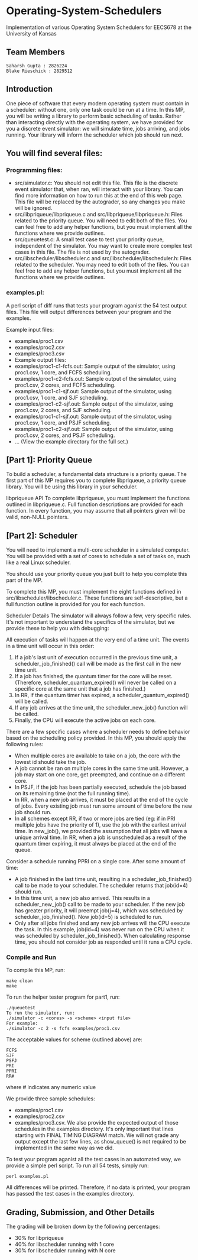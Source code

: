# Operating-System-Schedulers
Implementation of various Operating System Schedulers for EECS678 at the University of Kansas

## Team Members
```
Saharsh Gupta : 2826224
Blake Rieschick : 2829512
```

## Introduction
One piece of software that every modern operating system must contain in a scheduler: without one, only one task could be run at a time. In this MP, you will be writing a library to perform basic scheduling of tasks. Rather than interacting directly with the operating system, we have provided for you a discrete event simulator: we will simulate time, jobs arriving, and jobs running. Your library will inform the scheduler which job should run next.

## You will find several files:

### Programming files:
- src/simulator.c: You should not edit this file. This file is the discrete event simulator that, when ran, will interact with your library. You can find more information on how to run this at the end of this web page. This file will be replaced by the autograder, so any changes you make will be ignored.
- src/libpriqueue/libpriqueue.c and src/libpriqueue/libpriqueue.h: Files related to the priority queue. You will need to edit both of the files. You can feel free to add any helper functions, but you must implement all the functions where we provide outlines.
- src/queuetest.c: A small test case to test your priority queue, independent of the simulator. You may want to create more complex test cases in this file. The file is not used by the autograder.
- src/libscheduler/libscheduler.c and src/libscheduler/libscheduler.h: Files related to the scheduler. You may need to edit both of the files. You can feel free to add any helper functions, but you must implement all the functions where we provide outlines.

### examples.pl: 
A perl script of diff runs that tests your program aganist the 54 test output files. This file will output differences between your program and the examples.

Example input files:
- examples/proc1.csv
- examples/proc2.csv
- examples/proc3.csv
- Example output files:
- examples/proc1-c1-fcfs.out: Sample output of the simulator, using proc1.csv, 1 core, and FCFS scheduling.
- examples/proc1-c2-fcfs.out: Sample output of the simulator, using proc1.csv, 2 cores, and FCFS scheduling.
- examples/proc1-c1-sjf.out: Sample output of the simulator, using proc1.csv, 1 core, and SJF scheduling.
- examples/proc1-c2-sjf.out: Sample output of the simulator, using proc1.csv, 2 cores, and SJF scheduling.
- examples/proc1-c1-sjf.out: Sample output of the simulator, using proc1.csv, 1 core, and PSJF scheduling.
- examples/proc1-c2-sjf.out: Sample output of the simulator, using proc1.csv, 2 cores, and PSJF scheduling.
- ... (View the example directory for the full set.)

## [Part 1]: Priority Queue
To build a scheduler, a fundamental data structure is a priority queue. The first part of this MP requires you to complete libpriqueue, a priority queue library. You will be using this library in your scheduler.

libpriqueue API
To complete libpriqueue, you must implement the functions outlined in libpriqueue.c. Full function descriptions are provided for each function. In every function, you may assume that all pointers given will be valid, non-NULL pointers.

## [Part 2]: Scheduler
You will need to implement a multi-core scheduler in a simulated computer. You will be provided with a set of cores to schedule a set of tasks on, much like a real Linux scheduler.

You should use your priority queue you just built to help you complete this part of the MP.

To complete this MP, you must implement the eight functions defined in src/libscheduler/libscheduler.c. These functions are self-descriptive, but a full function outline is provided for you for each function.

Scheduler Details
The simulator will always follow a few, very specific rules. It's not important to understand the specifics of the simulator, but we provide these to help you with debugging:

All execution of tasks will happen at the very end of a time unit.
The events in a time unit will occur in this order:
1. If a job's last unit of execution occurred in the previous time unit, a scheduler_job_finished() call will be made as the first call in the new time unit.
2. If a job has finished, the quantum timer for the core will be reset. (Therefore, scheduler_quantum_expired() will never be called on a specific core at the same unit that a job has finished.)
3. In RR, if the quantum timer has expired, a scheduler_quantum_expired() will be called.
4. If any job arrives at the time unit, the scheduler_new_job() function will be called.
5. Finally, the CPU will execute the active jobs on each core.

There are a few specific cases where a scheduler needs to define behavior based on the scheduling policy provided. In this MP, you should apply the following rules:
- When multiple cores are available to take on a job, the core with the lowest id should take the job.
- A job cannot be ran on multiple cores in the same time unit. However, a job may start on one core, get preempted, and continue on a different core.
- In PSJF, if the job has been partially executed, schedule the job based on its remaining time (not the full running time).
- In RR, when a new job arrives, it must be placed at the end of the cycle of jobs. Every existing job must run some amount of time before the new job should run.
- In all schemes except RR, if two or more jobs are tied (eg: if in PRI multiple jobs have the priority of 1), use the job with the earliest arrival time. In new_job(), we provided the assumption that all jobs will have a unique arrival time. In RR, when a job is unscheduled as a result of the quantum timer expiring, it must always be placed at the end of the queue.

Consider a schedule running PPRI on a single core. After some amount of time:
- A job finished in the last time unit, resulting in a scheduler_job_finished() call to be made to your scheduler. The scheduler returns that job(id=4) should run.
- In this time unit, a new job also arrived. This results in a scheduler_new_job() call to be made to your scheduler. If the new job has greater priority, it will preempt job(j=4), which was scheduled by scheduler_job_finished(). Now job(id=5) is scheduled to run.
- Only after all jobs finished and any new job arrives will the CPU execute the task. In this example, job(id=4) was never run on the CPU when it was scheduled by scheduler_job_finished(). When calculating response time, you should not consider job as responded until it runs a CPU cycle.

### Compile and Run
To compile this MP, run:
```
make clean
make
```

To run the helper tester program for part1, run:
```
./queuetest
To run the simulator, run:
./simulator -c <cores> -s <scheme> <input file>
For example:
./simulator -c 2 -s fcfs examples/proc1.csv
```

The acceptable values for scheme (outlined above) are:
```
FCFS
SJF
PSFJ
PRI
PPRI
RR#
```
where # indicates any numeric value

We provide three sample schedules: 
- examples/proc1.csv
- examples/proc2.csv
- examples/proc3.csv. 
We also provide the expected output of those schedules in the examples directory. It's only important that lines starting with FINAL TIMING DIAGRAM match. We will not grade any output except the last few lines, as show_queue() is not required to be implemented in the same way as we did.

To test your program aganist all the test cases in an automated way, we provide a simple perl script. To run all 54 tests, simply run:
```
perl examples.pl
```
All differences will be printed. Therefore, if no data is printed, your program has passed the test cases in the examples directory.

## Grading, Submission, and Other Details
The grading will be broken down by the following percentages:
- 30% for libpriqueue
- 40% for libscheduler running with 1 core
- 30% for libscheduler running with N core
